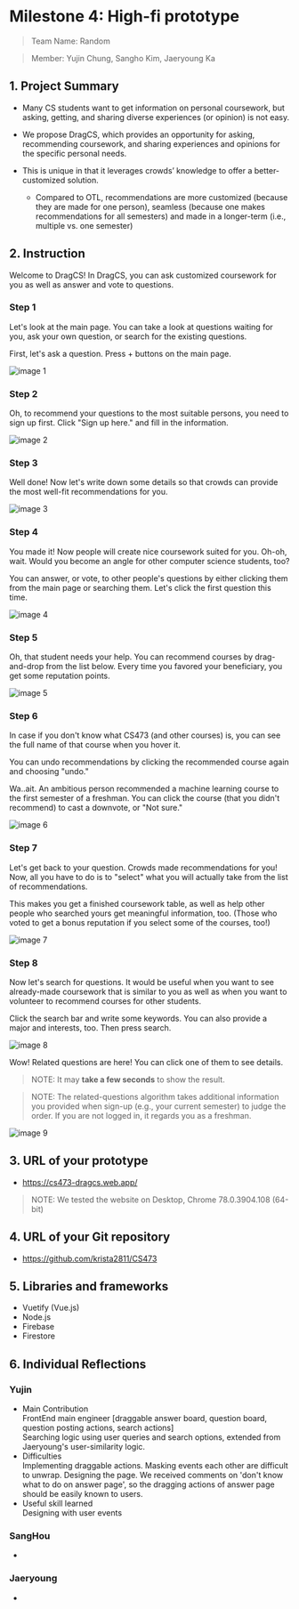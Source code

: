 # Milestone 4: High-fi prototype
> Team Name: Random

> Member: Yujin Chung, Sangho Kim, Jaeryoung Ka

## 1. Project Summary

- Many CS students want to get information on personal coursework, but asking, getting, and sharing diverse experiences (or opinion) is not easy.

- We propose DragCS, which provides an opportunity for asking, recommending coursework, and sharing experiences and opinions for the specific personal needs.

- This is unique in that it leverages crowds’ knowledge to offer a better-customized solution. 
  - Compared to OTL, recommendations are more customized (because they are made for one person), seamless (because one makes recommendations for all semesters) and made in a longer-term (i.e., multiple vs. one semester)



## 2. Instruction
Welcome to DragCS! In DragCS, you can ask customized coursework for you as well as answer and vote to questions. 

### Step 1
Let's look at the main page. You can take a look at questions waiting for you, ask your own question, or search for the existing questions. 

First, let's ask a question. Press + buttons on the main page.

![image 1](https://github.com/krista2811/CS473/blob/master/images/image1.png)

### Step 2
Oh, to recommend your questions to the most suitable persons, you need to sign up first. Click "Sign up here." and fill in the information.

![image 2](https://github.com/krista2811/CS473/blob/master/images/image2.png)
### Step 3
Well done! Now let's write down some details so that crowds can provide the most well-fit recommendations for you.

![image 3](https://github.com/krista2811/CS473/blob/master/images/image3.png)
### Step 4
You made it! Now people will create nice coursework suited for you. Oh-oh, wait. Would you become an angle for other computer science students, too?

You can answer, or vote, to other people's questions by either clicking them from the main page or searching them. Let's click the first question this time.

![image 4](https://github.com/krista2811/CS473/blob/master/images/image4.png)
### Step 5
Oh, that student needs your help. You can recommend courses by drag-and-drop from the list below. Every time you favored your beneficiary, you get some reputation points.

![image 5](https://github.com/krista2811/CS473/blob/master/images/image5.png)
### Step 6
In case if you don't know what CS473 (and other courses) is, you can see the full name of that course when you hover it.

You can undo recommendations by clicking the recommended course again and choosing "undo."

Wa..ait. An ambitious person recommended a machine learning course to the first semester of a freshman. You can click the course (that you didn't recommend) to cast a downvote, or "Not sure."

![image 6](https://github.com/krista2811/CS473/blob/master/images/image6.png)
### Step 7
Let's get back to your question. Crowds made recommendations for you! Now, all you have to do is to "select" what you will actually take from the list of recommendations.

This makes you get a finished coursework table, as well as help other people who searched yours get meaningful information, too. (Those who voted to get a bonus reputation if you select some of the courses, too!)

![image 7](https://github.com/krista2811/CS473/blob/master/images/image7.png)
### Step 8

Now let's search for questions. It would be useful when you want to see already-made coursework that is similar to you as well as when you want to volunteer to recommend courses for other students. 

Click the search bar and write some keywords. You can also provide a major and interests, too. Then press search.

![image 8](https://github.com/krista2811/CS473/blob/master/images/image8.png)

Wow! Related questions are here! You can click one of them to see details.

> NOTE: It may **take a few seconds** to show the result.

> NOTE: The related-questions algorithm takes additional information you provided when sign-up (e.g., your current semester) to judge the order. If you are not logged in, it regards you as a freshman.

![image 9](https://github.com/krista2811/CS473/blob/master/images/image9.png)


## 3. URL of your prototype
 * https://cs473-dragcs.web.app/

> NOTE: We tested the website on Desktop, Chrome 78.0.3904.108 (64-bit)

## 4. URL of your Git repository
 * https://github.com/krista2811/CS473


## 5. Libraries and frameworks
 * Vuetify (Vue.js)
 * Node.js
 * Firebase
 * Firestore

## 6. Individual Reflections
### Yujin
- Main Contribution  
FrontEnd main engineer [draggable answer board, question board, question posting actions, search actions]  
Searching logic using user queries and search options, extended from Jaeryoung's user-similarity logic.
- Difficulties  
Implementing draggable actions. Masking events each other are difficult to unwrap.
Designing the page. We received comments on 'don't know what to do on answer page', so the dragging actions of answer page should be easily known to users.  
- Useful skill learned  
Designing with user events

### SangHou
 - 


### Jaeryoung
 - 
